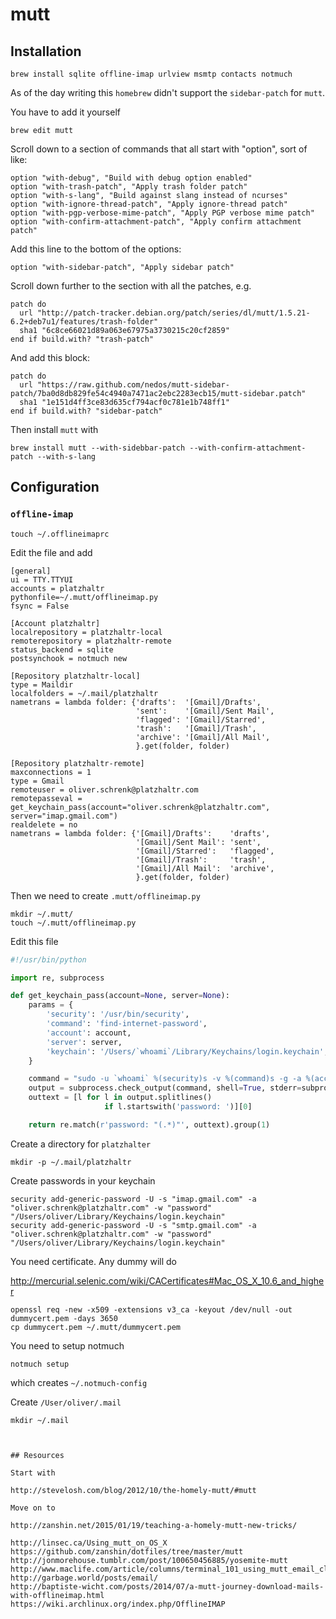 # mutt

## Installation

```
brew install sqlite offline-imap urlview msmtp contacts notmuch
```

As of the day writing this `homebrew` didn't support the `sidebar-patch` for `mutt`.

You have to add it yourself

```
brew edit mutt
```

Scroll down to a section of commands that all start with "option", sort of like:

```
option "with-debug", "Build with debug option enabled"
option "with-trash-patch", "Apply trash folder patch"
option "with-s-lang", "Build against slang instead of ncurses"
option "with-ignore-thread-patch", "Apply ignore-thread patch"
option "with-pgp-verbose-mime-patch", "Apply PGP verbose mime patch"
option "with-confirm-attachment-patch", "Apply confirm attachment patch"
```

Add this line to the bottom of the options:

```
option "with-sidebar-patch", "Apply sidebar patch"
```

Scroll down further to the section with all the patches, e.g.

```
patch do
  url "http://patch-tracker.debian.org/patch/series/dl/mutt/1.5.21-6.2+deb7u1/features/trash-folder"
  sha1 "6c8ce66021d89a063e67975a3730215c20cf2859"
end if build.with? "trash-patch"
```

And add this block:

```
patch do
  url "https://raw.github.com/nedos/mutt-sidebar-patch/7ba0d8db829fe54c4940a7471ac2ebc2283ecb15/mutt-sidebar.patch"
  sha1 "1e151d4ff3ce83d635cf794acf0c781e1b748ff1"
end if build.with? "sidebar-patch"
```

Then install `mutt` with

```
brew install mutt --with-sidebbar-patch --with-confirm-attachment-patch --with-s-lang
```



## Configuration

### `offline-imap`

```
touch ~/.offlineimaprc
```

Edit the file and add

```
[general]
ui = TTY.TTYUI
accounts = platzhaltr
pythonfile=~/.mutt/offlineimap.py
fsync = False

[Account platzhaltr]
localrepository = platzhaltr-local
remoterepository = platzhaltr-remote
status_backend = sqlite
postsynchook = notmuch new

[Repository platzhaltr-local]
type = Maildir
localfolders = ~/.mail/platzhaltr
nametrans = lambda folder: {'drafts':  '[Gmail]/Drafts',
                            'sent':    '[Gmail]/Sent Mail',
                            'flagged': '[Gmail]/Starred',
                            'trash':   '[Gmail]/Trash',
                            'archive': '[Gmail]/All Mail',
                            }.get(folder, folder)

[Repository platzhaltr-remote]
maxconnections = 1
type = Gmail
remoteuser = oliver.schrenk@platzhaltr.com
remotepasseval = get_keychain_pass(account="oliver.schrenk@platzhaltr.com", server="imap.gmail.com")
realdelete = no
nametrans = lambda folder: {'[Gmail]/Drafts':    'drafts',
                            '[Gmail]/Sent Mail': 'sent',
                            '[Gmail]/Starred':   'flagged',
                            '[Gmail]/Trash':     'trash',
                            '[Gmail]/All Mail':  'archive',
                            }.get(folder, folder)
```

Then we need to create `.mutt/offlineimap.py`

```
mkdir ~/.mutt/
touch ~/.mutt/offlineimap.py
```

Edit this file

```python
#!/usr/bin/python

import re, subprocess

def get_keychain_pass(account=None, server=None):
    params = {
        'security': '/usr/bin/security',
        'command': 'find-internet-password',
        'account': account,
        'server': server,
        'keychain': '/Users/`whoami`/Library/Keychains/login.keychain',
    }

    command = "sudo -u `whoami` %(security)s -v %(command)s -g -a %(account)s -s %(server)s %(keychain)s" %params
    output = subprocess.check_output(command, shell=True, stderr=subprocess.STDOUT)
    outtext = [l for l in output.splitlines()
                     if l.startswith('password: ')][0]

    return re.match(r'password: "(.*)"', outtext).group(1)
```

Create a directory for `platzhalter`

```
mkdir -p ~/.mail/platzhaltr
```

Create passwords in your keychain

```
security add-generic-password -U -s "imap.gmail.com" -a "oliver.schrenk@platzhaltr.com" -w "password" "/Users/oliver/Library/Keychains/login.keychain"
security add-generic-password -U -s "smtp.gmail.com" -a "oliver.schrenk@platzhaltr.com" -w "password" "/Users/oliver/Library/Keychains/login.keychain"

```

You need certificate. Any dummy will do

http://mercurial.selenic.com/wiki/CACertificates#Mac_OS_X_10.6_and_higher

```
openssl req -new -x509 -extensions v3_ca -keyout /dev/null -out dummycert.pem -days 3650
cp dummycert.pem ~/.mutt/dummycert.pem
```

You need to setup notmuch

```
notmuch setup
```

which creates `~/.notmuch-config`

Create `/User/oliver/.mail`

```
mkdir ~/.mail



## Resources

Start with

http://stevelosh.com/blog/2012/10/the-homely-mutt/#mutt

Move on to

http://zanshin.net/2015/01/19/teaching-a-homely-mutt-new-tricks/

http://linsec.ca/Using_mutt_on_OS_X
https://github.com/zanshin/dotfiles/tree/master/mutt
http://jonmorehouse.tumblr.com/post/100650456885/yosemite-mutt
http://www.maclife.com/article/columns/terminal_101_using_mutt_email_client
http://garbage.world/posts/email/
http://baptiste-wicht.com/posts/2014/07/a-mutt-journey-download-mails-with-offlineimap.html
https://wiki.archlinux.org/index.php/OfflineIMAP
